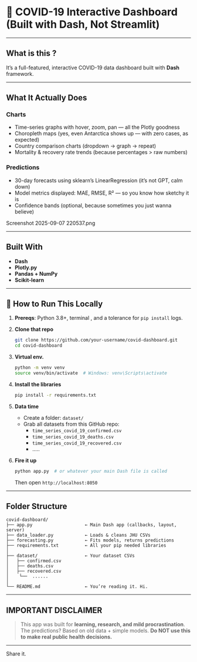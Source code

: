 # 🦠 COVID-19 Interactive Dashboard (Built with Dash, Not Streamlit)
---

##  What is this ?
It’s a full-featured, interactive COVID-19 data dashboard built with **Dash** framework.

---

##  What It Actually Does

### Charts 
- Time-series graphs with hover, zoom, pan — all the Plotly goodness
- Choropleth maps (yes, even Antarctica shows up — with zero cases, as expected)
- Country comparison charts (dropdown → graph → repeat)
- Mortality & recovery rate trends (because percentages > raw numbers)

### Predictions 
- 30-day forecasts using sklearn’s LinearRegression (it’s not GPT, calm down)
- Model metrics displayed: MAE, RMSE, R² — so you know how sketchy it is
- Confidence bands (optional, because sometimes you just wanna believe)

Screenshot 2025-09-07 220537.png

---

##  Built With 

- **Dash** 
- **Plotly.py** 
- **Pandas + NumPy**
- **Scikit-learn** 

---

## 🚀 How to Run This Locally

1. **Prereqs**: Python 3.8+, terminal , and a tolerance for `pip install` logs.

2. **Clone that repo**
   ```bash
   git clone https://github.com/your-username/covid-dashboard.git
   cd covid-dashboard
   ```

3. **Virtual env.**
   ```bash
   python -m venv venv
   source venv/bin/activate  # Windows: venv\Scripts\activate
   ```

4. **Install the libraries**
   ```bash
   pip install -r requirements.txt
   ```

5. **Data time**
   - Create a folder: `dataset/`
   - Grab all datasets from this GitHub repo:
     - `time_series_covid_19_confirmed.csv`
     - `time_series_covid_19_deaths.csv`
     - `time_series_covid_19_recovered.csv`
     - .....
       
6. **Fire it up**
   ```bash
   python app.py  # or whatever your main Dash file is called
   ```
   Then open `http://localhost:8050` 

---

##  Folder Structure 

```
covid-dashboard/
├── app.py                    ← Main Dash app (callbacks, layout, server)
├── data_loader.py            ← Loads & cleans JHU CSVs
├── forecasting.py            ← Fits models, returns predictions
├── requirements.txt          ← All your pip needed libraries               
│   
├── dataset/                  ← Your dataset CSVs 
│   ├── confirmed.csv
│   ├── deaths.csv
│   ├── recovered.csv
│    └──  ......
│    
└── README.md                 ← You’re reading it. Hi.
```
---

##  IMPORTANT DISCLAIMER

> This app was built for **learning, research, and mild procrastination**. The predictions? Based on old data + simple models. **Do NOT use this to make real public health decisions.** 

---

 Share it.

